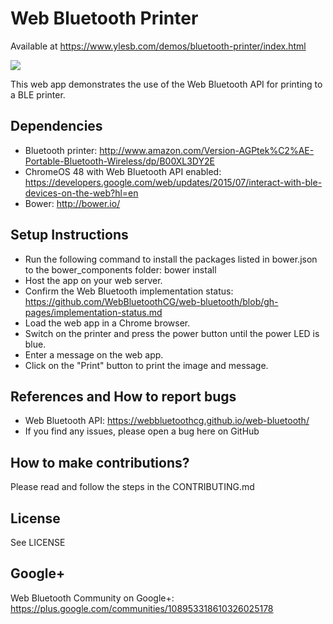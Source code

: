 # Web Bluetooth Printer

Available at https://www.ylesb.com/demos/bluetooth-printer/index.html

<img src="https://raw.githubusercontent.com/webbluetoothcg/demos/gh-pages/bluetooth-printer/printer.jpg">

This web app demonstrates the use of the Web Bluetooth API for printing to a BLE printer.

## Dependencies
* Bluetooth printer: http://www.amazon.com/Version-AGPtek%C2%AE-Portable-Bluetooth-Wireless/dp/B00XL3DY2E
* ChromeOS 48 with Web Bluetooth API enabled: https://developers.google.com/web/updates/2015/07/interact-with-ble-devices-on-the-web?hl=en
* Bower: http://bower.io/

## Setup Instructions
* Run the following command to install the packages listed in bower.json to the bower_components folder: bower install
* Host the app on your web server.
* Confirm the Web Bluetooth implementation status: https://github.com/WebBluetoothCG/web-bluetooth/blob/gh-pages/implementation-status.md
* Load the web app in a Chrome browser.
* Switch on the printer and press the power button until the power LED is blue.
* Enter a message on the web app.
* Click on the "Print" button to print the image and message.

## References and How to report bugs
* Web Bluetooth API: https://webbluetoothcg.github.io/web-bluetooth/
* If you find any issues, please open a bug here on GitHub

## How to make contributions?
Please read and follow the steps in the CONTRIBUTING.md

## License
See LICENSE

## Google+
Web Bluetooth Community on Google+: https://plus.google.com/communities/108953318610326025178

